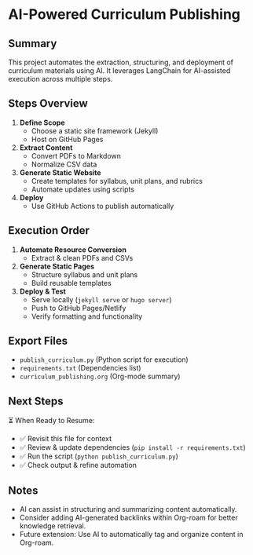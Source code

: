 # AI-Powered Curriculum Publishing

## Summary
This project automates the extraction, structuring, and deployment of curriculum materials using AI. It leverages LangChain for AI-assisted execution across multiple steps.

## Steps Overview
1. **Define Scope**
   - Choose a static site framework (Jekyll)
   - Host on GitHub Pages
2. **Extract Content**
   - Convert PDFs to Markdown
   - Normalize CSV data
3. **Generate Static Website**
   - Create templates for syllabus, unit plans, and rubrics
   - Automate updates using scripts
4. **Deploy**
   - Use GitHub Actions to publish automatically

## Execution Order
1. **Automate Resource Conversion**
   - Extract & clean PDFs and CSVs
2. **Generate Static Pages**
   - Structure syllabus and unit plans
   - Build reusable templates
3. **Deploy & Test**
   - Serve locally (`jekyll serve` or `hugo server`)
   - Push to GitHub Pages/Netlify
   - Verify formatting and functionality

## Export Files
- `publish_curriculum.py` (Python script for execution)
- `requirements.txt` (Dependencies list)
- `curriculum_publishing.org` (Org-mode summary)

## Next Steps
⏳ When Ready to Resume:
- ✅ Revisit this file for context
- ✅ Review & update dependencies (`pip install -r requirements.txt`)
- ✅ Run the script (`python publish_curriculum.py`)
- ✅ Check output & refine automation

## Notes
- AI can assist in structuring and summarizing content automatically.
- Consider adding AI-generated backlinks within Org-roam for better knowledge retrieval.
- Future extension: Use AI to automatically tag and organize content in Org-roam.

